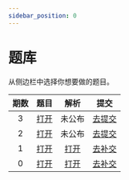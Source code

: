 ```yaml
---
sidebar_position: 0
---
```


# 题库

从侧边栏中选择你想要做的题目。

期数 | 题目 | 解析 | 提交
:-: | :-: | :-: | :-:
3 | [打开](./problemset/3) | 未公布 | [去提交](https://gxwtf.cn/issue/view?issueId=130)
2 | [打开](./problemset/2) | 未公布 | [去提交](https://gxwtf.cn/issue/view?issueId=129)
1 | [打开](./problemset/1) | [打开](./solution/1) | [去补交](https://gxwtf.cn/issue/view?issueId=128)
0 | [打开](./problemset/0) | [打开](./solution/0) | [去补交](https://gxwtf.cn/issue/view?issueId=127)